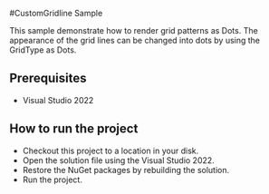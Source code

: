 #CustomGridline Sample

This sample demonstrate  how to render grid patterns as Dots. The appearance of the grid lines can be changed into dots by using the GridType as Dots.



## Prerequisites

* Visual Studio 2022

## How to run the project

* Checkout this project to a location in your disk.
* Open the solution file using the Visual Studio 2022.
* Restore the NuGet packages by rebuilding the solution.
* Run the project.
